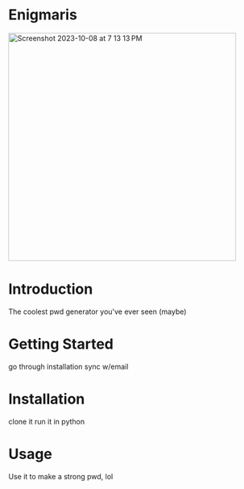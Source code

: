 # Enigmaris
<picture>
  <img width="452" alt="Screenshot 2023-10-08 at 7 13 13 PM" src="https://github.com/Shadowpatriot9/Enigmaris/assets/126954487/f51b23ee-da30-425a-b618-cf1e9106089d">
</picture>

# Introduction
The coolest pwd generator you've ever seen (maybe)

# Getting Started
go through installation
sync w/email

# Installation
clone it
run it in python

# Usage
Use it to make a strong pwd, lol
